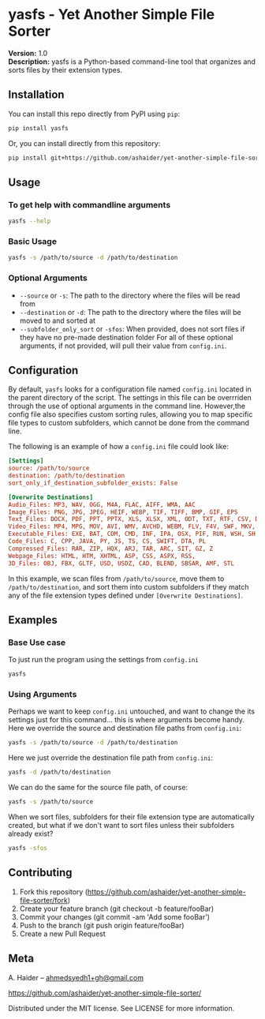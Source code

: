 
# yasfs - Yet Another Simple File Sorter

**Version:** 1.0  
**Description:** yasfs is a Python-based command-line tool that organizes and sorts files by their extension types.

## Installation
You can install this repo directly from PyPI using `pip`:
```bash
pip install yasfs
```
Or, you can install directly from this repository:
```bash
pip install git+https://github.com/ashaider/yet-another-simple-file-sorter.git
```

## Usage
### To get help with commandline arguments
```bash
yasfs --help
```
### Basic Usage
```bash
yasfs -s /path/to/source -d /path/to/destination
```
### Optional Arguments
- `--source` or `-s`: The path to the directory where the files will be read from
- `--destination` or `-d`: The path to the directory where the files will be moved to and sorted at
- `--subfolder_only_sort` or `-sfos`: When provided, does not sort files if they have no pre-made destination folder
For all of these optional arguments, if not provided, will pull their value from `config.ini`.

## Configuration
By default, `yasfs` looks for a configuration file named `config.ini` located in the parent directory of the script. The settings in this file can be overrriden through the use of optional arguments in the command line. However,the config file also specifies custom sorting rules, allowing you to map specific file types to custom subfolders, which cannot be done from the command line.

The following is an example of how a `config.ini` file could look like:
```ini
[Settings]
source: /path/to/source
destination: /path/to/destination
sort_only_if_destination_subfolder_exists: False

[Overwrite Destinations]
Audio_Files: MP3, WAV, OGG, M4A, FLAC, AIFF, WMA, AAC
Image_Files: PNG, JPG, JPEG, HEIF, WEBP, TIF, TIFF, BMP, GIF, EPS
Text_Files: DOCX, PDF, PPT, PPTX, XLS, XLSX, XML, ODT, TXT, RTF, CSV, DOC, WPS, WPD, MSG. JSON, INI, LOG, YML, YAML, CONF
Video_Files: MP4, MPG, MOV, AVI, WMV, AVCHD, WEBM, FLV, F4V, SWF, MKV, WEBM, 3GP
Executable_Files: EXE, BAT, COM, CMD, INF, IPA, OSX, PIF, RUN, WSH, SH
Code_Files: C, CPP, JAVA, PY, JS, TS, CS, SWIFT, DTA, PL
Compressed_Files: RAR, ZIP, HQX, ARJ, TAR, ARC, SIT, GZ, Z
Webpage_Files: HTML, HTM, XHTML, ASP, CSS, ASPX, RSS,
3D_Files: OBJ, FBX, GLTF, USD, USDZ, CAD, BLEND, SBSAR, AMF, STL
```
In this example, we scan files from `/path/to/source`, move them to `/path/to/destination`, and sort them into custom subfolders if they match any of the file extension types defined under `[Overwrite Destinations]`.

## Examples
### Base Use case
To just run the program using the settings from `config.ini`
```bash
yasfs
```
### Using Arguments
Perhaps we want to keep `config.ini` untouched, and want to change the its settings just for this command... this is where arguments become handy.  
Here we override the source and destination file paths from `config.ini`:
```bash
yasfs -s /path/to/source -d /path/to/destination
```
Here we just override the destination file path from `config.ini`:
```bash
yasfs -d /path/to/destination
```
We can do the same for the source file path, of course:
```bash
yasfs -s /path/to/source
```
When we sort files, subfolders for their file extension type are automatically created, but what if we don't want to sort files unless their subfolders already exist?
```bash
yasfs -sfos
```

## Contributing
1. Fork this repository (https://github.com/ashaider/yet-another-simple-file-sorter/fork)
2. Create your feature branch (git checkout -b feature/fooBar)
3. Commit your changes (git commit -am 'Add some fooBar')
4. Push to the branch (git push origin feature/fooBar)
5. Create a new Pull Request

## Meta
A. Haider – ahmedsyedh1+gh@gmail.com

https://github.com/ashaider/yet-another-simple-file-sorter/

Distributed under the MIT license. See LICENSE for more information.